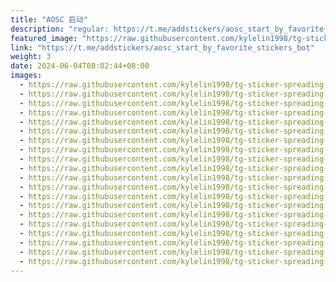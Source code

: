 ```yaml
---
title: "AOSC 启动"
description: "regular: https://t.me/addstickers/aosc_start_by_favorite_stickers_bot"
featured_image: "https://raw.githubusercontent.com/kylelin1998/tg-sticker-spreading-worldwide-images/main/img/0338aeb3-dc47-4faa-b23c-9b708c284a47.jpg"
link: "https://t.me/addstickers/aosc_start_by_favorite_stickers_bot"
weight: 3
date: 2024-06-04T08:02:44+08:00
images:
  - https://raw.githubusercontent.com/kylelin1998/tg-sticker-spreading-worldwide-images/main/img/0338aeb3-dc47-4faa-b23c-9b708c284a47.jpg
  - https://raw.githubusercontent.com/kylelin1998/tg-sticker-spreading-worldwide-images/main/img/d0f60200-4b00-4e49-bcdb-37027aed90ad.jpg
  - https://raw.githubusercontent.com/kylelin1998/tg-sticker-spreading-worldwide-images/main/img/d8d661ce-e729-4b5f-a3f3-97bb82bc9995.jpg
  - https://raw.githubusercontent.com/kylelin1998/tg-sticker-spreading-worldwide-images/main/img/9f48d4c9-13fa-468e-bf76-420c4edc3322.jpg
  - https://raw.githubusercontent.com/kylelin1998/tg-sticker-spreading-worldwide-images/main/img/10bfbaa6-1dbf-47a7-8743-98fa8ffc240f.jpg
  - https://raw.githubusercontent.com/kylelin1998/tg-sticker-spreading-worldwide-images/main/img/bbf0b712-c7e6-45fa-97ad-cbeab776e695.jpg
  - https://raw.githubusercontent.com/kylelin1998/tg-sticker-spreading-worldwide-images/main/img/1e77a4d6-d969-413c-88d5-10caa6a569d5.jpg
  - https://raw.githubusercontent.com/kylelin1998/tg-sticker-spreading-worldwide-images/main/img/388883f2-8e18-441a-a578-55887e8e00f3.jpg
  - https://raw.githubusercontent.com/kylelin1998/tg-sticker-spreading-worldwide-images/main/img/fc363a5c-df2d-4dc7-a811-686b2708413d.jpg
  - https://raw.githubusercontent.com/kylelin1998/tg-sticker-spreading-worldwide-images/main/img/d853f134-0da8-4290-9e65-5a7682bb67a7.jpg
  - https://raw.githubusercontent.com/kylelin1998/tg-sticker-spreading-worldwide-images/main/img/29d8cf31-1718-4850-a641-1ab2d513029d.jpg
  - https://raw.githubusercontent.com/kylelin1998/tg-sticker-spreading-worldwide-images/main/img/a539935b-be07-498c-becf-76fce2017ac3.jpg
  - https://raw.githubusercontent.com/kylelin1998/tg-sticker-spreading-worldwide-images/main/img/a1abfe23-d1d9-4952-a662-8908afdd0edd.jpg
  - https://raw.githubusercontent.com/kylelin1998/tg-sticker-spreading-worldwide-images/main/img/592c54a8-9317-4c7b-837e-094d012b547f.jpg
  - https://raw.githubusercontent.com/kylelin1998/tg-sticker-spreading-worldwide-images/main/img/f9b204f8-13e1-4dfc-9d64-51b0b99be004.jpg
  - https://raw.githubusercontent.com/kylelin1998/tg-sticker-spreading-worldwide-images/main/img/2f0d1023-cd61-4dfd-a1f5-32cdaf2e8626.jpg
  - https://raw.githubusercontent.com/kylelin1998/tg-sticker-spreading-worldwide-images/main/img/ec9b48cc-f75e-4457-9d63-f35d17358174.jpg
  - https://raw.githubusercontent.com/kylelin1998/tg-sticker-spreading-worldwide-images/main/img/468bf14f-6aaa-40e7-95c7-980e011256ae.jpg
  - https://raw.githubusercontent.com/kylelin1998/tg-sticker-spreading-worldwide-images/main/img/61157e3b-2019-4245-a642-dfc4844331a1.jpg
  - https://raw.githubusercontent.com/kylelin1998/tg-sticker-spreading-worldwide-images/main/img/1772b6bb-2971-400d-a1fc-ad898e06e7e4.jpg
---
```

